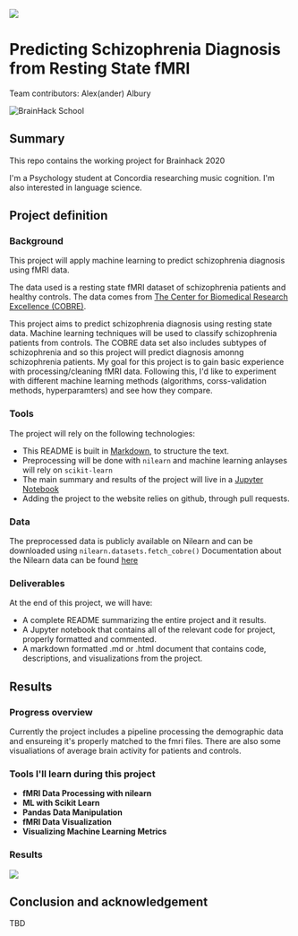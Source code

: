 [![](https://img.shields.io/badge/Visit-our%20project%20page-ff69b4)](https://school.brainhackmtl.org/project/template)

# Predicting Schizophrenia Diagnosis from Resting State fMRI

Team contributors: Alex(ander) Albury

![BrainHack School](bhs2020.png)

## Summary 

This repo contains the working project for Brainhack 2020

I'm a Psychology student at Concordia researching music cognition. I'm also interested in language science.

## Project definition 

### Background

This project will apply machine learning to predict schizophrenia diagnosis using fMRI data.

The data used is a resting state fMRI dataset of schizophrenia patients and healthy controls. The data comes from [The Center for Biomedical Research Excellence (COBRE)](http://fcon_1000.projects.nitrc.org/indi/retro/cobre.html).

This project aims to predict schizophrenia diagnosis using resting state data. Machine learning techniques will be used to classify schizophrenia patients from controls. The COBRE data set also includes subtypes of schizophrenia and so this project will predict diagnosis amonng schizophrenia patients. My goal for this project is to gain basic experience with processing/cleaning fMRI data. Following this, I'd like to experiment with different machine learning methods (algorithms, corss-validation methods, hyperparamters) and see how they compare.



### Tools 

The project will rely on the following technologies: 
 * This README is built in [Markdown](https://guides.github.com/features/mastering-markdown/), to structure the text.
 * Preprocessing will be done with `nilearn` and machine learning anlayses will rely on `scikit-learn`
 * The main summary and results of the project will live in a [Jupyter Notebook](https://jupyter.org/index.html) 
 * Adding the project to the website relies on github, through pull requests.

### Data 

The preprocessed data is publicly available on Nilearn and can be downloaded using `nilearn.datasets.fetch_cobre()` Documentation about the Nilearn data can be found [here](https://nilearn.github.io/modules/generated/nilearn.datasets.fetch_cobre.html#nilearn.datasets.fetch_cobre)

### Deliverables

At the end of this project, we will have:
 - A complete README summarizing the entire project and it results.
 - A Jupyter notebook that contains all of the relevant code for project, properly formatted and commented.
 - A markdown formatted .md or .html document that contains code, descriptions, and visualizations from the project.

## Results 

### Progress overview

Currently the project includes a pipeline processing the demographic data and ensureing it's properly matched to the fmri files. There are also some visualiations of average brain activity for patients and controls.

### Tools I'll learn during this project

 * **fMRI Data Processing with nilearn**
 * **ML with Scikit Learn**
 * **Pandas Data Manipulation**
 * **fMRI Data Visualization**
 * **Visualizing Machine Learning Metrics**
 
### Results

![](https://webstockreview.net/images/coming-soon-png-images-6.png)

 
 
 
## Conclusion and acknowledgement

TBD
